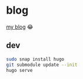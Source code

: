 # blog

[my blog](https://www.youtube.com/watch?v=V-fRuoMIfpw) 😂

## dev

```bash
sudo snap install hugo
git submodule update --init
hugo serve
```
